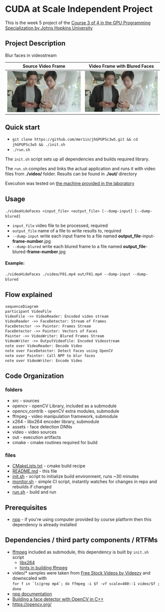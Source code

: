 # CUDA at Scale Independent Project

This is the week 5 project of the [Course 3 of 4 in the GPU Programming Specialization by Johns Hopkins University](https://www.coursera.org/learn/cuda-at-scale-for-the-enterprise/home/info)

## Project Description

Blur faces in videostream

| Source Video Frame | Video Frame with Blured Faces |
:-------------------------:|:-------------------------:
![src](out/F01-input-12.jpg)  |  ![dst](out/F01-blured-12.jpg)

## Quick start

- `git clone https://github.com/mer1in/jhGPUPSc3w5.git && cd jhGPUPSc3w5 && ./init.sh`
- `./run.sh`

The `init.sh` script sets up all dependencies and builds required library.

The `run.sh` compiles and links the actual application and runs it with video files from **./video/** folder. Results can be found in **./out/** directory

Execution was tested on [the machine provided in the laboratory](https://www.coursera.org/learn/cuda-at-scale-for-the-enterprise/ungradedLab/8cJV3/npp-box-filter-laboratory/lab)

## Usage

`./videoHideFaces <input_file> <output_file> [--dump-input] [--dump-blured]`
- `input_file` video file to be processed, required
- `output_file`    name of a file to write results to, required
- `--dump-input`   write each input frame to a file named **output_file**-input-**frame-number**.jpg
- `--dump-blured`  write each blured frame to a file named **output_file**-blured-**frame-number**.jpg

#### Example:
`./videoHideFaces ./video/F01.mp4 out/F01.mp4 --dump-input --dump-blured`

## Flow explained

``` mermaid
sequenceDiagram 
participant VideoFile
VideoFile ->> VideoReader: Encoded video stream
VideoReader ->> FaceDetector: Stream of Frames
FaceDetector ->> Painter: Frames Stream
FaceDetector ->> Painter: Vectors of Faces
Painter ->> VideoWriter: Blured Frames Stream
VideoWriter ->> OutputVideoFile: Encoded Videostream
note over VideoReader: Decode Video
note over FaceDetector: Detect Faces using OpenCV
note over Painter: Call NPP to blur faces
note over VideoWriter: Encode Video
```

## Code Organization

### folders

- src - sources
- opencv - openCV Library, included as a submodule
- opencv_contrib - openCV extra modules, submodule
- ffmpeg - video manipulation framework, submodule
- x264 - libx264 encoder library, submodule
- assets - face detection DNNs
- video - video sources
- out - execution artifacts
- cmake - cmake routines required for build

### files

- [CMakeLists.txt](./CMakeLists.txt) - cmake build recipe
- [README.md](./README.md) - this file
- [init.sh](./init.sh) - script to initialize build environment, runs ~30 minutes
- [monitor.sh](./monitor.sh) - simple CI script, instantly watches for changes in repo and rebuilds if changed
- [run.sh](./run.sh) - build and run

## Prerequisites

- [npp](https://developer.nvidia.com/npp) - if you're using computer provided by course platform then this dependency is already installed

## Dependencies / third party components / RTFMs

- [ffmpeg](https://www.ffmpeg.org/) included as submodule, this dependency is built by `init.sh` script
  - [libx264](https://code.videolan.org/videolan/x264)
  - [hints in building ffmpeg](https://trac.ffmpeg.org/wiki/CompilationGuide/Ubuntu)
- video/\* samples were taken from <a target="_blank" href="http://www.videezy.com/">Free Stock Videos by Videezy</a>  and downscaled with\
 ```for f in `ls|grep mp4`; do ffmpeg -i $f -vf scale=480:-1 video/$f ; done```
- [npp documentation](https://docs.nvidia.com/cuda/npp/index.html)
- [Building a face detector with OpenCV in C++](https://medium.com/analytics-vidhya/building-a-face-detector-with-opencv-in-c-8814cd374ea1)
- https://opencv.org/
